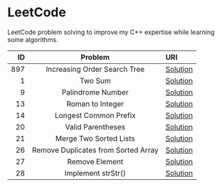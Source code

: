 # LeetCode
LeetCode problem solving to improve my C++ expertise while learning some algorithms.

ID|Problem|URI
-:|:-:|:-
897|Increasing Order Search Tree|[Solution](https://github.com/mezdelex/LeetCode/blob/main/C%2B%2B/897.%20Increasing%20Order%20Search%20Tree/solution.cpp)
1|Two Sum|[Solution](https://github.com/mezdelex/LeetCode/blob/main/C%2B%2B/1.%20Two%20Sum/solution.cpp)
9|Palindrome Number|[Solution](https://github.com/mezdelex/LeetCode/blob/main/C%2B%2B/9.%20Palindrome%20Number/solution.cpp)
13|Roman to Integer|[Solution](https://github.com/mezdelex/LeetCode/blob/main/C%2B%2B/13.%20Roman%20to%20Integer/solution.cpp)
14|Longest Common Prefix|[Solution](https://github.com/mezdelex/LeetCode/blob/main/C%2B%2B/14.%20Longest%20Common%20Prefix/solution.cpp)
20|Valid Parentheses|[Solution](https://github.com/mezdelex/LeetCode/blob/main/C%2B%2B/20.%20Valid%20Parentheses/solution.cpp)
21|Merge Two Sorted Lists|[Solution](https://github.com/mezdelex/LeetCode/blob/main/C%2B%2B/21.%20Merge%20Two%20Sorted%20Lists/solution.cpp)
26|Remove Duplicates from Sorted Array|[Solution](https://github.com/mezdelex/LeetCode/blob/main/C%2B%2B/26.%20Remove%20Duplicates%20from%20Sorted%20Array/solution.cpp)
27|Remove Element|[Solution](https://github.com/mezdelex/LeetCode/blob/main/C%2B%2B/27.%20Remove%20Element/solution.cpp)
28|Implement strStr()|[Solution](https://github.com/mezdelex/LeetCode/blob/main/C%2B%2B/28.%20Implement%20strStr()/solution.cpp)


